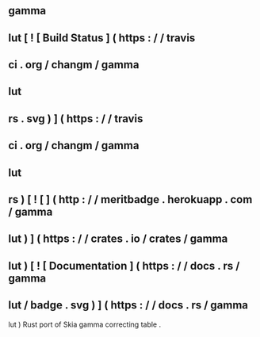 #
gamma
-
lut
[
!
[
Build
Status
]
(
https
:
/
/
travis
-
ci
.
org
/
changm
/
gamma
-
lut
-
rs
.
svg
)
]
(
https
:
/
/
travis
-
ci
.
org
/
changm
/
gamma
-
lut
-
rs
)
[
!
[
]
(
http
:
/
/
meritbadge
.
herokuapp
.
com
/
gamma
-
lut
)
]
(
https
:
/
/
crates
.
io
/
crates
/
gamma
-
lut
)
[
!
[
Documentation
]
(
https
:
/
/
docs
.
rs
/
gamma
-
lut
/
badge
.
svg
)
]
(
https
:
/
/
docs
.
rs
/
gamma
-
lut
)
Rust
port
of
Skia
gamma
correcting
table
.
